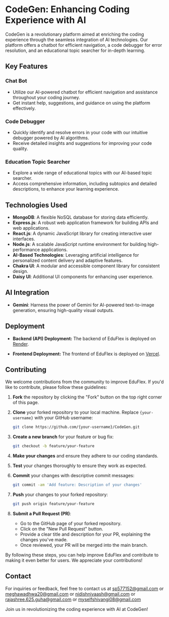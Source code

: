 
# <summary><strong>CodeGen: Enhancing Coding Experience with AI</strong></summary>

CodeGen is a revolutionary platform aimed at enriching the coding experience through the seamless integration of AI technologies. Our platform offers a chatbot for efficient navigation, a code debugger for error resolution, and an educational topic searcher for in-depth learning.



## <summary><strong>Key Features</strong></summary>

### Chat Bot
- Utilize our AI-powered chatbot for efficient navigation and assistance throughout your coding journey.
- Get instant help, suggestions, and guidance on using the platform effectively.

### Code Debugger
- Quickly identify and resolve errors in your code with our intuitive debugger powered by AI algorithms.
- Receive detailed insights and suggestions for improving your code quality.

### Education Topic Searcher
- Explore a wide range of educational topics with our AI-based topic searcher.
- Access comprehensive information, including subtopics and detailed descriptions, to enhance your learning experience.



## <summary><strong>Technologies Used</strong></summary>

- **MongoDB**: A flexible NoSQL database for storing data efficiently.
- **Express.js**: A robust web application framework for building APIs and web applications.
- **React.js**: A dynamic JavaScript library for creating interactive user interfaces.
- **Node.js**: A scalable JavaScript runtime environment for building high-performance applications.
- **AI-Based Technologies**: Leveraging artificial intelligence for personalized content delivery and adaptive features.
- **Chakra UI**: A modular and accessible component library for consistent design.
- **Daisy UI**: Additional UI components for enhancing user experience.



## <summary><strong>AI Integration</strong></summary>

- **Gemini**: Harness the power of Gemini for AI-powered text-to-image generation, ensuring high-quality visual outputs.

## Deployment

- **Backend (API) Deployment:** The backend of EduFlex is deployed on [Render]().

- **Frontend Deployment:** The frontend of EduFlex is deployed on [Vercel](https://codegen-phi.vercel.app/).



## Contributing

We welcome contributions from the community to improve EduFlex. If you'd like to contribute, please follow these guidelines:

1. **Fork** the repository by clicking the "Fork" button on the top right corner of this page.
2. **Clone** your forked repository to your local machine. Replace `{your-username}` with your GitHub username:

    ```sh
    git clone https://github.com/{your-username}/CodeGen.git
    ```

3. **Create a new branch** for your feature or bug fix:

    ```sh
    git checkout -b feature/your-feature
    ```

4. **Make your changes** and ensure they adhere to our coding standards.
5. **Test** your changes thoroughly to ensure they work as expected.
6. **Commit** your changes with descriptive commit messages:

    ```sh
    git commit -am 'Add feature: Description of your changes'
    ```

7. **Push** your changes to your forked repository:

    ```sh
    git push origin feature/your-feature
    ```

8. **Submit a Pull Request (PR)**:
   - Go to the GitHub page of your forked repository.
   - Click on the "New Pull Request" button.
   - Provide a clear title and description for your PR, explaining the changes you've made.
   - Once reviewed, your PR will be merged into the main branch.

By following these steps, you can help improve EduFlex and contribute to making it even better for users. We appreciate your contributions!




## <summary><strong>Contact</strong></summary>

For inquiries or feedback, feel free to contact us at  sp577152@gmail.com or meghawadhwa20@gmail.com or nidishnivaash@gmail.com or rajashree.625.guha@gmail.com or myselfshivangi08@gmail.com

Join us in revolutionizing the coding experience with AI at CodeGen!





